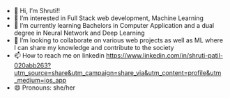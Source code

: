 - 👋 Hi, I’m Shruti!!
- 👀 I’m interested in Full Stack web development, Machine Learning
- 🌱 I’m currently learning Bachelors in Computer Application and a dual degree in Neural Network and Deep Learning
- 💞️ I’m looking to collaborate on various web projects as well as ML where I can share my knowledge and contribute to the society
- 📫 How to reach me on linkedin https://www.linkedin.com/in/shruti-patil-020abb263?utm_source=share&utm_campaign=share_via&utm_content=profile&utm_medium=ios_app
- 😄 Pronouns: she/her


<!---
Shruu4/Shruu4 is a ✨ special ✨ repository because its `README.md` (this file) appears on your GitHub profile.
You can click the Preview link to take a look at your changes.
--->
